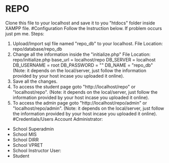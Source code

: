 # REPO
Clone this file to your localhost and save it to you "htdocs" folder inside XAMPP file.
#Configuration
Follow the Instruction below. If problem occurs just pm me.
Steps:
1. Upload/Import sql file named "repo_db" to your localhost. 
  File Location: repo/database/repo_db
2. Change all the information inside the "initialize.php"
  File Location: repo/initialize.php
  base_url = localhost/repo
  DB_SERVER = localhost
  DB_USERNAME = root
  DB_PASSWORD = ""
  DB_NAME = "repo_db"
  (Note: it depends on the local/server, just follow the information provided by your host incase you uploaded it online).
3. Save all the changes.
4. To access the student page goto "http://localhost/repo" or "localhost/repo".
(Note: it depends on the local/server, just follow the information provided by your host incase you uploaded it online).
5. To access the admin page goto "http://localhost/repo/admin" or "localhost/repo/admin".
(Note: it depends on the local/server, just follow the information provided by your host incase you uploaded it online).
#Credentials/Users Account
Administrator:
- School Superadmin
- School MIS
- School DIRR
- School VPRET
- School Instructor
User:
- Student

